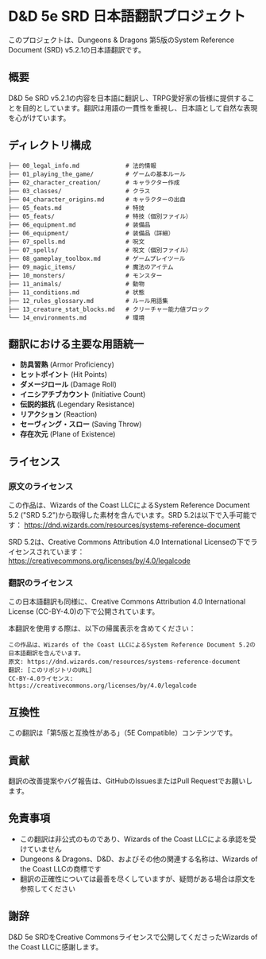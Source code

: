 # D&D 5e SRD 日本語翻訳プロジェクト

このプロジェクトは、Dungeons & Dragons 第5版のSystem Reference Document (SRD) v5.2.1の日本語翻訳です。

## 概要

D&D 5e SRD v5.2.1の内容を日本語に翻訳し、TRPG愛好家の皆様に提供することを目的としています。翻訳は用語の一貫性を重視し、日本語として自然な表現を心がけています。

## ディレクトリ構成

```
├── 00_legal_info.md             # 法的情報
├── 01_playing_the_game/         # ゲームの基本ルール
├── 02_character_creation/       # キャラクター作成
├── 03_classes/                  # クラス
├── 04_character_origins.md      # キャラクターの出自
├── 05_feats.md                  # 特技
├── 05_feats/                    # 特技（個別ファイル）
├── 06_equipment.md              # 装備品
├── 06_equipment/                # 装備品（詳細）
├── 07_spells.md                 # 呪文
├── 07_spells/                   # 呪文（個別ファイル）
├── 08_gameplay_toolbox.md       # ゲームプレイツール
├── 09_magic_items/              # 魔法のアイテム
├── 10_monsters/                 # モンスター
├── 11_animals/                  # 動物
├── 11_conditions.md             # 状態
├── 12_rules_glossary.md         # ルール用語集
├── 13_creature_stat_blocks.md   # クリーチャー能力値ブロック
└── 14_environments.md           # 環境
```

## 翻訳における主要な用語統一

- **防具習熟** (Armor Proficiency)
- **ヒットポイント** (Hit Points)
- **ダメージロール** (Damage Roll)
- **イニシアチブカウント** (Initiative Count)
- **伝説的抵抗** (Legendary Resistance)
- **リアクション** (Reaction)
- **セーヴィング・スロー** (Saving Throw)
- **存在次元** (Plane of Existence)

## ライセンス

### 原文のライセンス

この作品は、Wizards of the Coast LLCによるSystem Reference Document 5.2 ("SRD 5.2")から取得した素材を含んでいます。SRD 5.2は以下で入手可能です：
https://dnd.wizards.com/resources/systems-reference-document

SRD 5.2は、Creative Commons Attribution 4.0 International Licenseの下でライセンスされています：
https://creativecommons.org/licenses/by/4.0/legalcode

### 翻訳のライセンス

この日本語翻訳も同様に、Creative Commons Attribution 4.0 International License (CC-BY-4.0)の下で公開されています。

本翻訳を使用する際は、以下の帰属表示を含めてください：

```
この作品は、Wizards of the Coast LLCによるSystem Reference Document 5.2の日本語翻訳を含んでいます。
原文: https://dnd.wizards.com/resources/systems-reference-document
翻訳: [このリポジトリのURL]
CC-BY-4.0ライセンス: https://creativecommons.org/licenses/by/4.0/legalcode
```

## 互換性

この翻訳は「第5版と互換性がある」（5E Compatible）コンテンツです。

## 貢献

翻訳の改善提案やバグ報告は、GitHubのIssuesまたはPull Requestでお願いします。

## 免責事項

- この翻訳は非公式のものであり、Wizards of the Coast LLCによる承認を受けていません
- Dungeons & Dragons、D&D、およびその他の関連する名称は、Wizards of the Coast LLCの商標です
- 翻訳の正確性については最善を尽くしていますが、疑問がある場合は原文を参照してください

## 謝辞

D&D 5e SRDをCreative Commonsライセンスで公開してくださったWizards of the Coast LLCに感謝します。